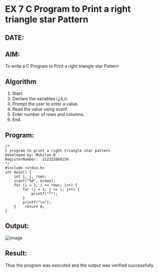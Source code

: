 # EX 7 C Program to Print a right triangle star Pattern
## DATE:
## AIM:
To write a C Program to Print a right triangle star Pattern

## Algorithm
1. Start. 
2. Declare the variables i,j,k,n. 
3. Prompt the user to enter a value. 
4. Read the value using scanf. 
5. Enter number of rows and columns. 
6. End.

## Program:
```
/*
C program to print a right triangle star pattern
Developed by: Mukilan B
RegisterNumber:  212222060156
*/
#include <stdio.h> 
int main() { 
    int i, j, rows; 
    scanf("%d", &rows); 
    for (i = 1; i <= rows; i++) { 
        for (j = 1; j <= i; j++) { 
            printf("*"); 
        } 
        printf("\n"); 
    }    return 0; 
}
```

## Output:
![image](https://github.com/user-attachments/assets/6cb7e445-571e-4865-b146-b05ef5c5ec8b)



## Result:
Thus the program was executed and the output was verified successfully.

